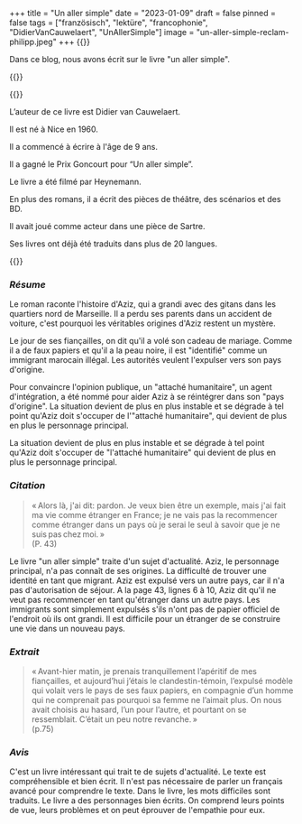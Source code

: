 +++
title = "Un aller simple"
date = "2023-01-09"
draft = false
pinned = false
tags = ["französisch", "lektüre", "francophonie", "DidierVanCauwelaert", "UnAllerSimple"]
image = "un-aller-simple-reclam-philipp.jpeg"
+++
{{<lead>}}

Dans ce blog, nous avons écrit sur le livre "un aller simple".

{{</lead>}}



{{<box title="Auteur">}}

L’auteur de ce livre est Didier van Cauwelaert.  

Il est né à Nice en 1960. 

Il a commencé à écrire à l'âge de 9 ans. 

Il a gagné le Prix Goncourt pour “Un aller simple”.

Le livre a été filmé par Heynemann.

En plus des romans, il a écrit des pièces de théâtre, des scénarios et des BD. 

Il avait joué comme acteur dans une pièce de Sartre.

Ses livres ont déjà été traduits dans plus de 20 langues.

{{</box>}}



### ***Résume*** 

Le roman raconte l'histoire d'Aziz, qui a grandi avec des gitans dans les quartiers nord de Marseille. Il a perdu ses parents dans un accident de voiture, c'est pourquoi les véritables origines d'Aziz restent un mystère.  

Le jour de ses fiançailles, on dit qu'il a volé son cadeau de mariage. Comme il a de faux papiers et qu'il a la peau noire, il est "identifié" comme un immigrant marocain illégal. Les autorités veulent l'expulser vers son pays d'origine.  

Pour convaincre l'opinion publique, un "attaché humanitaire", un agent d'intégration, a été nommé pour aider Aziz à se réintégrer dans son "pays d'origine". La situation devient de plus en plus instable et se dégrade à tel point qu'Aziz doit s'occuper de l'"attaché humanitaire", qui devient de plus en plus le personnage principal.  

La situation devient de plus en plus instable et se dégrade à tel point qu'Aziz doit s'occuper de "l'attaché humanitaire" qui devient de plus en plus le personnage principal. 



### ***Citation*** 

> « Alors là, j'ai dit: pardon. Je veux bien être un exemple, mais j'ai fait ma vie comme étranger en France; je ne vais pas la recommencer comme étranger dans un pays où je serai le seul à savoir que je ne suis pas chez moi. » \
> (P. 43)  

Le livre "un aller simple" traite d'un sujet d'actualité. Aziz, le personnage principal, n'a pas connaît de ses origines. La difficulté de trouver une identité en tant que migrant. Aziz est expulsé vers un autre pays, car il n'a pas d'autorisation de séjour. A la page 43, lignes 6 à 10, Aziz dit qu'il ne veut pas recommencer en tant qu'étranger dans un autre pays. Les immigrants sont simplement expulsés s'ils n'ont pas de papier officiel de l'endroit où ils ont grandi. Il est difficile pour un étranger de se construire une vie dans un nouveau pays. 



### ***Extrait*** 

> « Avant-hier matin, je prenais tranquillement l’apéritif de mes fiançailles, et aujourd’hui j’étais le clandestin-témoin, l’expulsé modèle qui volait vers le pays de ses faux papiers, en compagnie d’un homme qui ne comprenait pas pourquoi sa femme ne l’aimait plus. On nous avait choisis au hasard, l’un pour l’autre, et pourtant on se ressemblait. C’était un peu notre revanche. » \
> (p.75) 



### ***Avis*** 

C'est un livre intéressant qui trait te de sujets d'actualité. Le texte est compréhensible et bien écrit. Il n'est pas nécessaire de parler un français avancé pour comprendre le texte. Dans le livre, les mots difficiles sont traduits. Le livre a des personnages bien écrits. On comprend leurs points de vue, leurs problèmes et on peut éprouver de l'empathie pour eux.